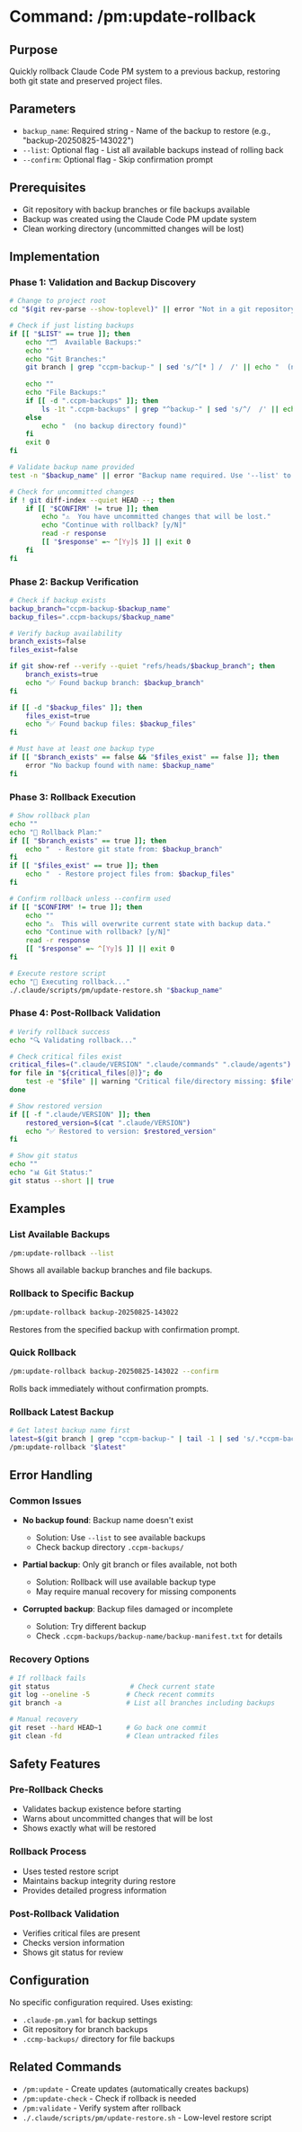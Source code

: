 # Command: /pm:update-rollback

## Purpose
Quickly rollback Claude Code PM system to a previous backup, restoring both git state and preserved project files.

## Parameters
- `backup_name`: Required string - Name of the backup to restore (e.g., "backup-20250825-143022")
- `--list`: Optional flag - List all available backups instead of rolling back
- `--confirm`: Optional flag - Skip confirmation prompt

## Prerequisites
- Git repository with backup branches or file backups available
- Backup was created using the Claude Code PM update system
- Clean working directory (uncommitted changes will be lost)

## Implementation

### Phase 1: Validation and Backup Discovery
```bash
# Change to project root
cd "$(git rev-parse --show-toplevel)" || error "Not in a git repository"

# Check if just listing backups
if [[ "$LIST" == true ]]; then
    echo "🗂️  Available Backups:"
    echo ""
    echo "Git Branches:"
    git branch | grep "ccpm-backup-" | sed 's/^[* ] /  /' || echo "  (no backup branches found)"
    
    echo ""
    echo "File Backups:"
    if [[ -d ".ccpm-backups" ]]; then
        ls -1t ".ccpm-backups" | grep "^backup-" | sed 's/^/  /' || echo "  (no file backups found)"
    else
        echo "  (no backup directory found)"
    fi
    exit 0
fi

# Validate backup name provided
test -n "$backup_name" || error "Backup name required. Use '--list' to see available backups"

# Check for uncommitted changes
if ! git diff-index --quiet HEAD --; then
    if [[ "$CONFIRM" != true ]]; then
        echo "⚠️  You have uncommitted changes that will be lost."
        echo "Continue with rollback? [y/N]"
        read -r response
        [[ "$response" =~ ^[Yy]$ ]] || exit 0
    fi
fi
```

### Phase 2: Backup Verification
```bash
# Check if backup exists
backup_branch="ccpm-backup-$backup_name"
backup_files=".ccpm-backups/$backup_name"

# Verify backup availability
branch_exists=false
files_exist=false

if git show-ref --verify --quiet "refs/heads/$backup_branch"; then
    branch_exists=true
    echo "✅ Found backup branch: $backup_branch"
fi

if [[ -d "$backup_files" ]]; then
    files_exist=true
    echo "✅ Found backup files: $backup_files"
fi

# Must have at least one backup type
if [[ "$branch_exists" == false && "$files_exist" == false ]]; then
    error "No backup found with name: $backup_name"
fi
```

### Phase 3: Rollback Execution
```bash
# Show rollback plan
echo ""
echo "🔄 Rollback Plan:"
if [[ "$branch_exists" == true ]]; then
    echo "  - Restore git state from: $backup_branch"
fi
if [[ "$files_exist" == true ]]; then
    echo "  - Restore project files from: $backup_files"
fi

# Confirm rollback unless --confirm used
if [[ "$CONFIRM" != true ]]; then
    echo ""
    echo "⚠️  This will overwrite current state with backup data."
    echo "Continue with rollback? [y/N]"
    read -r response
    [[ "$response" =~ ^[Yy]$ ]] || exit 0
fi

# Execute restore script
echo "🚀 Executing rollback..."
./.claude/scripts/pm/update-restore.sh "$backup_name"
```

### Phase 4: Post-Rollback Validation
```bash
# Verify rollback success
echo "🔍 Validating rollback..."

# Check critical files exist
critical_files=(".claude/VERSION" ".claude/commands" ".claude/agents")
for file in "${critical_files[@]}"; do
    test -e "$file" || warning "Critical file/directory missing: $file"
done

# Show restored version
if [[ -f ".claude/VERSION" ]]; then
    restored_version=$(cat ".claude/VERSION")
    echo "✅ Restored to version: $restored_version"
fi

# Show git status
echo ""
echo "📊 Git Status:"
git status --short || true
```

## Examples

### List Available Backups
```bash
/pm:update-rollback --list
```
Shows all available backup branches and file backups.

### Rollback to Specific Backup
```bash
/pm:update-rollback backup-20250825-143022
```
Restores from the specified backup with confirmation prompt.

### Quick Rollback
```bash
/pm:update-rollback backup-20250825-143022 --confirm
```
Rolls back immediately without confirmation prompts.

### Rollback Latest Backup
```bash
# Get latest backup name first
latest=$(git branch | grep "ccpm-backup-" | tail -1 | sed 's/.*ccpm-backup-//')
/pm:update-rollback "$latest"
```

## Error Handling

### Common Issues
- **No backup found**: Backup name doesn't exist
  - Solution: Use `--list` to see available backups
  - Check backup directory `.ccpm-backups/`

- **Partial backup**: Only git branch or files available, not both
  - Solution: Rollback will use available backup type
  - May require manual recovery for missing components

- **Corrupted backup**: Backup files damaged or incomplete
  - Solution: Try different backup
  - Check `.ccpm-backups/backup-name/backup-manifest.txt` for details

### Recovery Options
```bash
# If rollback fails
git status                    # Check current state
git log --oneline -5         # Check recent commits
git branch -a                # List all branches including backups

# Manual recovery
git reset --hard HEAD~1      # Go back one commit
git clean -fd                # Clean untracked files
```

## Safety Features

### Pre-Rollback Checks
- Validates backup existence before starting
- Warns about uncommitted changes that will be lost
- Shows exactly what will be restored

### Rollback Process
- Uses tested restore script
- Maintains backup integrity during restore
- Provides detailed progress information

### Post-Rollback Validation
- Verifies critical files are present
- Checks version information
- Shows git status for review

## Configuration

No specific configuration required. Uses existing:
- `.claude-pm.yaml` for backup settings
- Git repository for branch backups
- `.ccmp-backups/` directory for file backups

## Related Commands
- `/pm:update` - Create updates (automatically creates backups)
- `/pm:update-check` - Check if rollback is needed
- `/pm:validate` - Verify system after rollback
- `./.claude/scripts/pm/update-restore.sh` - Low-level restore script